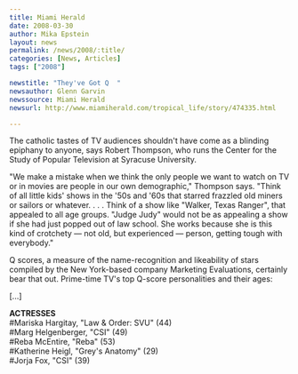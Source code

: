 ```yaml
---
title: Miami Herald
date: 2008-03-30
author: Mika Epstein
layout: news
permalink: /news/2008/:title/
categories: [News, Articles]
tags: ["2008"]

newstitle: "They've Got Q  "
newsauthor: Glenn Garvin  
newssource: Miami Herald  
newsurl: http://www.miamiherald.com/tropical_life/story/474335.html  

---
```


The catholic tastes of TV audiences shouldn't have come as a blinding epiphany to anyone, says Robert Thompson, who runs the Center for the Study of Popular Television at Syracuse University.

"We make a mistake when we think the only people we want to watch on TV or in movies are people in our own demographic," Thompson says. "Think of all little kids' shows in the '50s and '60s that starred frazzled old miners or sailors or whatever. . . . Think of a show like "Walker, Texas Ranger", that appealed to all age groups. "Judge Judy" would not be as appealing a show if she had just popped out of law school. She works because she is this kind of crotchety &#8212; not old, but experienced &#8212; person, getting tough with everybody."

Q scores, a measure of the name-recognition and likeability of stars compiled by the New York-based company Marketing Evaluations, certainly bear that out. Prime-time TV's top Q-score personalities and their ages:

[...]

**ACTRESSES**  
#Mariska Hargitay, "Law & Order: SVU" (44)  
#Marg Helgenberger, "CSI" (49)  
#Reba McEntire, "Reba" (53)  
#Katherine Heigl, "Grey's Anatomy" (29)  
#Jorja Fox, "CSI" (39)  
